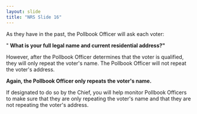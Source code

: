 ```yaml
---
layout: slide
title: "NRS Slide 16"
---
```


As they have in the past, the Pollbook Officer will ask each voter:

" **What is your full legal name and current residential address?"**

However, after the Pollbook Officer determines that the voter is qualified, they will only repeat the voter's name. The Pollbook Officer will not repeat the voter's address.

**Again, the Pollbook Officer only repeats the voter's name.**

If designated to do so by the Chief, you will help monitor Pollbook Officers to make sure that they are only repeating the voter's name and that they are not repeating the voter's address.
